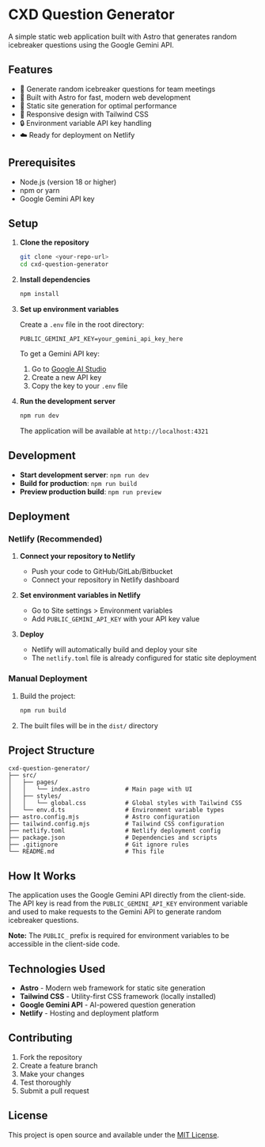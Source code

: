 # CXD Question Generator

A simple static web application built with Astro that generates random icebreaker questions using the Google Gemini API.

## Features

- 🎯 Generate random icebreaker questions for team meetings
- 🚀 Built with Astro for fast, modern web development
- 📄 Static site generation for optimal performance
- 📱 Responsive design with Tailwind CSS
- 🔒 Environment variable API key handling
- ☁️ Ready for deployment on Netlify

## Prerequisites

- Node.js (version 18 or higher)
- npm or yarn
- Google Gemini API key

## Setup

1. **Clone the repository**
   ```bash
   git clone <your-repo-url>
   cd cxd-question-generator
   ```

2. **Install dependencies**
   ```bash
   npm install
   ```

3. **Set up environment variables**
   
   Create a `.env` file in the root directory:
   ```env
   PUBLIC_GEMINI_API_KEY=your_gemini_api_key_here
   ```
   
   To get a Gemini API key:
   1. Go to [Google AI Studio](https://makersuite.google.com/app/apikey)
   2. Create a new API key
   3. Copy the key to your `.env` file

4. **Run the development server**
   ```bash
   npm run dev
   ```
   
   The application will be available at `http://localhost:4321`

## Development

- **Start development server**: `npm run dev`
- **Build for production**: `npm run build`
- **Preview production build**: `npm run preview`

## Deployment

### Netlify (Recommended)

1. **Connect your repository to Netlify**
   - Push your code to GitHub/GitLab/Bitbucket
   - Connect your repository in Netlify dashboard

2. **Set environment variables in Netlify**
   - Go to Site settings > Environment variables
   - Add `PUBLIC_GEMINI_API_KEY` with your API key value

3. **Deploy**
   - Netlify will automatically build and deploy your site
   - The `netlify.toml` file is already configured for static site deployment

### Manual Deployment

1. Build the project:
   ```bash
   npm run build
   ```

2. The built files will be in the `dist/` directory

## Project Structure

```
cxd-question-generator/
├── src/
│   ├── pages/
│   │   └── index.astro          # Main page with UI
│   ├── styles/
│   │   └── global.css           # Global styles with Tailwind CSS
│   └── env.d.ts                 # Environment variable types
├── astro.config.mjs             # Astro configuration
├── tailwind.config.mjs          # Tailwind CSS configuration
├── netlify.toml                 # Netlify deployment config
├── package.json                 # Dependencies and scripts
├── .gitignore                   # Git ignore rules
└── README.md                    # This file
```

## How It Works

The application uses the Google Gemini API directly from the client-side. The API key is read from the `PUBLIC_GEMINI_API_KEY` environment variable and used to make requests to the Gemini API to generate random icebreaker questions.

**Note:** The `PUBLIC_` prefix is required for environment variables to be accessible in the client-side code.

## Technologies Used

- **Astro** - Modern web framework for static site generation
- **Tailwind CSS** - Utility-first CSS framework (locally installed)
- **Google Gemini API** - AI-powered question generation
- **Netlify** - Hosting and deployment platform

## Contributing

1. Fork the repository
2. Create a feature branch
3. Make your changes
4. Test thoroughly
5. Submit a pull request

## License

This project is open source and available under the [MIT License](LICENSE).

